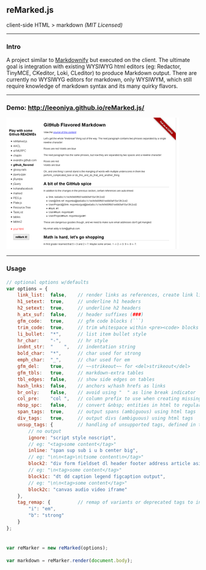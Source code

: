 reMarked.js
-----------
client-side HTML > markdown _(MIT Licensed)_

---
### Intro

A project similar to [Markdownify](http://milianw.de/projects/markdownify/) but executed on the client. The ultimate goal is integration with existing WYSIWYG html editors (eg: Redactor, TinyMCE, CKeditor, Loki, CLeditor) to produce Markdown output. There are currently no WYSIWYG editors for markdown, only WYSIWYM, which still require knowledge of markdown syntax and its many quirky flavors.

---
### Demo: http://leeoniya.github.io/reMarked.js/

![demo page](demo_th.png "demo page")

---
### Usage

```js
// optional options w/defaults
var options = {
    link_list:  false,    // render links as references, create link list as appendix
    h1_setext:  true,     // underline h1 headers
    h2_setext:  true,     // underline h2 headers
    h_atx_suf:  false,    // header suffixes (###)
    gfm_code:   true,     // gfm code blocks (```)
    trim_code:	true,     // trim whitespace within <pre><code> blocks (full block, not per line)
    li_bullet:  "*",      // list item bullet style
    hr_char:    "-",      // hr style
    indnt_str:  "    ",   // indentation string
    bold_char:  "*",      // char used for strong
    emph_char:  "_",      // char used for em
    gfm_del:    true,     // ~~strikeout~~ for <del>strikeout</del>
    gfm_tbls:   true,     // markdown-extra tables
    tbl_edges:  false,    // show side edges on tables
    hash_lnks:  false,    // anchors w/hash hrefs as links
    br_only:    false,    // avoid using "  " as line break indicator
    col_pre:    "col ",   // column prefix to use when creating missing headers for tables
    nbsp_spc:   false,    // convert &nbsp; entities in html to regular spaces
    span_tags:  true,     // output spans (ambiguous) using html tags
    div_tags:   true,     // output divs (ambiguous) using html tags
    unsup_tags: {         // handling of unsupported tags, defined in terms of desired output style. if not listed, output = outerHTML
        // no output
        ignore: "script style noscript",
        // eg: "<tag>some content</tag>"
        inline: "span sup sub i u b center big",
        // eg: "\n\n<tag>\n\tsome content\n</tag>"
        block2: "div form fieldset dl header footer address article aside figure hgroup section",
        // eg: "\n<tag>some content</tag>"
        block1c: "dt dd caption legend figcaption output",
        // eg: "\n\n<tag>some content</tag>"
        block2c: "canvas audio video iframe"
    },
    tag_remap: {          // remap of variants or deprecated tags to internal classes
        "i": "em",
        "b": "strong"
    }
};


var reMarker = new reMarked(options);

var markdown = reMarker.render(document.body);
```